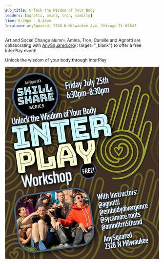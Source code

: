 ```yaml
---
sub_title: Unlock the Wisdom of Your Body
leaders: [agnotti, amina, tron, camille]
time: 6:30pm - 8:30pm
location: AnySquared, 2328 N Milwaukee Ave, Chicago IL 60647
---
```


Art and Social Change alumni, Amina, Tron, Camille and Agnotti are collaborating
with
[AnySquared.org](https://AnySquared.org/ "AnySquared.org"){: target="_blank"}
to offer a free InterPlay event!

<!--more-->

Unlock the wisdom of your body through InterPlay

![AnySquared](/assets/images/2025-07-25.jpg "AnySquared")
